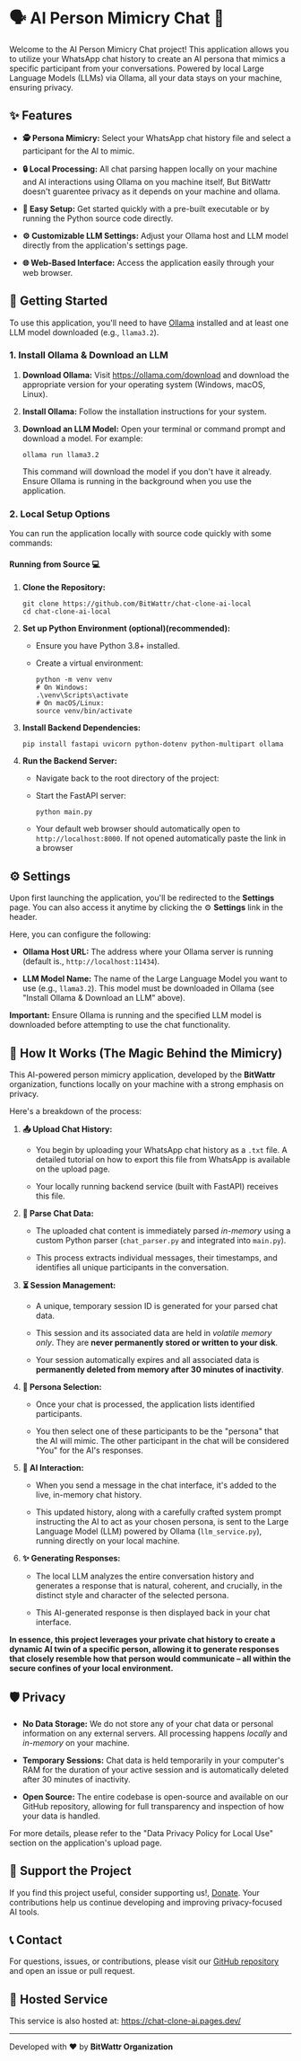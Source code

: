 # 🗣️ AI Person Mimicry Chat 🧠

Welcome to the AI Person Mimicry Chat project! This application allows you to utilize your WhatsApp chat history to create an AI persona that mimics a specific participant from your conversations. Powered by local Large Language Models (LLMs) via Ollama, all your data stays on your machine, ensuring privacy.

## ✨ Features

* **🕵️ Persona Mimicry:** Select your WhatsApp chat history file and select a participant for the AI to mimic.

* **🔒 Local Processing:** All chat parsing happen locally on your machine and AI interactions using Ollama on you machine itself, But BitWattr doesn't guarentee privacy as it depends on your machine and ollama.

* **🚀 Easy Setup:** Get started quickly with a pre-built executable or by running the Python source code directly.

* **⚙️ Customizable LLM Settings:** Adjust your Ollama host and LLM model directly from the application's settings page.

* **🌐 Web-Based Interface:** Access the application easily through your web browser.

## 🚀 Getting Started

To use this application, you'll need to have [Ollama](https://ollama.com/download) installed and at least one LLM model downloaded (e.g., `llama3.2`).

### 1. Install Ollama & Download an LLM

1.  **Download Ollama:** Visit <https://ollama.com/download> and download the appropriate version for your operating system (Windows, macOS, Linux).

2.  **Install Ollama:** Follow the installation instructions for your system.

3.  **Download an LLM Model:** Open your terminal or command prompt and download a model. For example:

    ```
    ollama run llama3.2

    ```

    This command will download the model if you don't have it already. Ensure Ollama is running in the background when you use the application.

### 2. Local Setup Options

You can run the application locally with source code quickly with some commands:

#### Running from Source 💻

1.  **Clone the Repository:**

    ```
    git clone https://github.com/BitWattr/chat-clone-ai-local
    cd chat-clone-ai-local

    ```

2.  **Set up Python Environment (optional)(recommended):**

    * Ensure you have Python 3.8+ installed.

    * Create a virtual environment:

        ```
        python -m venv venv
        # On Windows:
        .\venv\Scripts\activate
        # On macOS/Linux:
        source venv/bin/activate

        ```

3.  **Install Backend Dependencies:**

    ```
    pip install fastapi uvicorn python-dotenv python-multipart ollama

    ```

4.  **Run the Backend Server:**

    * Navigate back to the root directory of the project:

    * Start the FastAPI server:

        ```
        python main.py
        
        ```

    * Your default web browser should automatically open to `http://localhost:8000`. If not opened automatically paste the link in a browser

## ⚙️ Settings

Upon first launching the application, you'll be redirected to the **Settings** page. You can also access it anytime by clicking the ⚙️ **Settings** link in the header.

Here, you can configure the following:

* **Ollama Host URL:** The address where your Ollama server is running (default is., `http://localhost:11434`).

* **LLM Model Name:** The name of the Large Language Model you want to use (e.g., `llama3.2`). This model must be downloaded in Ollama (see "Install Ollama & Download an LLM" above).

**Important:** Ensure Ollama is running and the specified LLM model is downloaded before attempting to use the chat functionality.

## 🤝 How It Works (The Magic Behind the Mimicry)

This AI-powered person mimicry application, developed by the **BitWattr** organization, functions locally on your machine with a strong emphasis on privacy.

Here's a breakdown of the process:

1.  **📤 Upload Chat History:**

    * You begin by uploading your WhatsApp chat history as a `.txt` file. A detailed tutorial on how to export this file from WhatsApp is available on the upload page.

    * Your locally running backend service (built with FastAPI) receives this file.

2.  **📝 Parse Chat Data:**

    * The uploaded chat content is immediately parsed *in-memory* using a custom Python parser (`chat_parser.py` and integrated into `main.py`).

    * This process extracts individual messages, their timestamps, and identifies all unique participants in the conversation.

3.  **⏳ Session Management:**

    * A unique, temporary session ID is generated for your parsed chat data.

    * This session and its associated data are held in *volatile memory only*. They are **never permanently stored or written to your disk**.

    * Your session automatically expires and all associated data is **permanently deleted from memory after 30 minutes of inactivity**.

4.  **👤 Persona Selection:**

    * Once your chat is processed, the application lists identified participants.

    * You then select one of these participants to be the "persona" that the AI will mimic. The other participant in the chat will be considered "You" for the AI's responses.

5.  **💬 AI Interaction:**

    * When you send a message in the chat interface, it's added to the live, in-memory chat history.

    * This updated history, along with a carefully crafted system prompt instructing the AI to act as your chosen persona, is sent to the Large Language Model (LLM) powered by Ollama (`llm_service.py`), running directly on your local machine.

6.  **✨ Generating Responses:**

    * The local LLM analyzes the entire conversation history and generates a response that is natural, coherent, and crucially, in the distinct style and character of the selected persona.

    * This AI-generated response is then displayed back in your chat interface.

**In essence, this project leverages your private chat history to create a dynamic AI twin of a specific person, allowing it to generate responses that closely resemble how that person would communicate – all within the secure confines of your local environment.**

## 🛡️ Privacy

* **No Data Storage:** We do not store any of your chat data or personal information on any external servers. All processing happens *locally* and *in-memory* on your machine.

* **Temporary Sessions:** Chat data is held temporarily in your computer's RAM for the duration of your active session and is automatically deleted after 30 minutes of inactivity.

* **Open Source:** The entire codebase is open-source and available on our GitHub repository, allowing for full transparency and inspection of how your data is handled.

For more details, please refer to the "Data Privacy Policy for Local Use" section on the application's upload page.

## 🙏 Support the Project

If you find this project useful, consider supporting us!, [Donate](https://bitwattr.pages.dev/donate). Your contributions help us continue developing and improving privacy-focused AI tools.

## 📞 Contact

For questions, issues, or contributions, please visit our [GitHub repository](https://github.com/BitWattr/chat-clone-ai-local) and open an issue or pull request.

## 🔗 Hosted Service

This service is also hosted at: <https://chat-clone-ai.pages.dev/>

---
Developed with ❤️ by **BitWattr Organization**